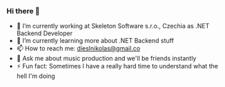 ### Hi there 👋

- 🔭 I’m currently working at Skeleton Software s.r.o., Czechia as .NET Backend Developer
- 🌱 I’m currently learning more about .NET Backend stuff
- 📫 How to reach me: dieslnikolas@gmail.co
- 💬 Ask me about music production and we'll be friends instantly
- ⚡ Fun fact: Sometimes I have a really hard time to understand what the hell I'm doing

<!--
- 👯 I’m looking to collaborate on ...
- 🤔 I’m looking for help with ...
-->
